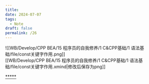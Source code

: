 ```yaml
---
title: 
date: 2024-07-07
tags:
  - Note
draft: false
permalink: /26
---
```

![[WB/Develop/CPP BEA/15 程序员的自我修养/1 C&CPP基础/1 语法基础/file/const关键字作用.png]]   
[[WB/Develop/CPP BEA/15 程序员的自我修养/1 C&CPP基础/1 语法基础/file/const关键字作用.xmind|修改后保存为png]]  



[*****](WB/Develop/CPP%20BEA/15%20程序员的自我修养/1%20C&CPP基础/1%20语法基础/1%20语法基础.md)
